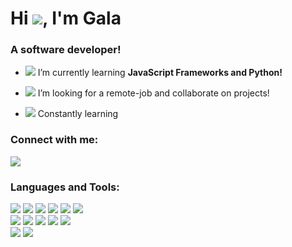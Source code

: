 <h1>Hi <img src="https://img.icons8.com/dusk/38/000000/volunteering.png"/>, I'm Gala</h1>
<h3>A software developer!</h3>

- <img src="https://img.icons8.com/dusk/30/000000/spa-flower.png"/> I’m currently learning **JavaScript Frameworks and Python!**

- <img src="https://img.icons8.com/dusk/30/000000/butterfly.png"/> I’m looking for a remote-job and collaborate on projects!

- <img src="https://img.icons8.com/dusk/30/000000/idea.png"/> Constantly learning

<h3 align="left">Connect with me:</h3>
<p align="left">
  <a href="https://www.linkedin.com/in/ga-la/"><img src="https://img.icons8.com/dusk/50/000000/linkedin.png"/></a>
</p>

<h3 align="left">Languages and Tools:</h3>
<p align="left">
   <img src="https://img.icons8.com/dusk/50/000000/html-5.png"/>
  <img src="https://img.icons8.com/dusk/50/000000/css3.png"/>
  <img src="https://img.icons8.com/dusk/50/000000/javascript.png"/>
  <img src="https://img.icons8.com/dusk/50/000000/svetle.png"/>
  <img src="https://img.icons8.com/dusk/50/000000/react.png"/> 
  <img src="https://img.icons8.com/color/50/000000/sass.png"/>
  <br>
  
  <img src="https://img.icons8.com/dusk/50/000000/visual-studio-code-2019.png"/>
  <img src="https://img.icons8.com/dusk/50/000000/adobe-photoshop.png"/>
  <img src="https://img.icons8.com/dusk/50/000000/adobe-xd.png"/>
  <img src="https://img.icons8.com/dusk/50/000000/blender-3d.png"/>
  <img src="https://img.icons8.com/dusk/50/000000/github.png"/> 
  <br>

<img src="https://img.icons8.com/color/50/000000/firebase.png"/>
<img src="https://img.icons8.com/color/50/4a90e2/nodejs.png"/></p>
